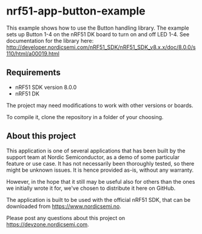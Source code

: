 nrf51-app-button-example
==================

This example shows how to use the Button handling library. The example sets up Button 1-4 on the nRF51 DK board to turn on and off LED 1-4. 
See documentation for the library here: http://developer.nordicsemi.com/nRF51_SDK/nRF51_SDK_v8.x.x/doc/8.0.0/s110/html/a00019.html


Requirements
------------
- nRF51 SDK version 8.0.0
- nRF51 DK

The project may need modifications to work with other versions or boards. 

To compile it, clone the repository in a folder of your choosing.

About this project
------------------
This application is one of several applications that has been built by the support team at Nordic Semiconductor, as a demo of some particular feature or use case. It has not necessarily been thoroughly tested, so there might be unknown issues. It is hence provided as-is, without any warranty. 

However, in the hope that it still may be useful also for others than the ones we initially wrote it for, we've chosen to distribute it here on GitHub. 

The application is built to be used with the official nRF51 SDK, that can be downloaded from https://www.nordicsemi.no.

Please post any questions about this project on https://devzone.nordicsemi.com.

